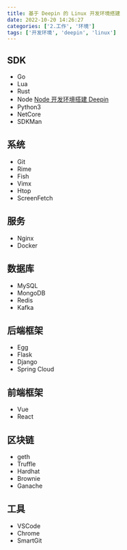 ```yaml
---
title: 基于 Deepin 的 Linux 开发环境搭建
date: 2022-10-20 14:26:27
categories: ['2.工作', '环境']
tags: ['开发环境', 'deepin', 'linux']
---
```



## SDK

- Go
- Lua
- Rust
- Node [Node 开发环境搭建 Deepin](../7962ceea5a61f0bcef11f8d9abf63940e874942b)
- Python3
- NetCore
- SDKMan

## 系统

- Git
- Rime
- Fish
- Vimx
- Htop
- ScreenFetch

## 服务

- Nginx
- Docker

## 数据库

- MySQL
- MongoDB
- Redis
- Kafka

## 后端框架

- Egg
- Flask
- Django
- Spring Cloud

## 前端框架

- Vue
- React 

## 区块链

- geth
- Truffle
- Hardhat
- Brownie
- Ganache

## 工具

- VSCode
- Chrome
- SmartGit
